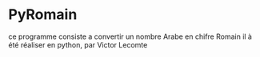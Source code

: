 # PyRomain
ce programme consiste a convertir un nombre Arabe en chifre Romain
il à été réaliser en python, par Victor Lecomte

